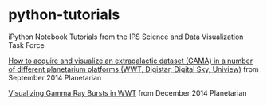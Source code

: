 python-tutorials
================

iPython Notebook Tutorials from the IPS Science and Data Visualization Task Force

<a href=http://nbviewer.ipython.org/github/IPSScienceVisualization/python-tutorials/blob/master/Visualizing%20GAMA.ipynb>How to acquire and visualize an extragalactic dataset (GAMA) in a number of different planetarium platforms (WWT, Digistar, Digital Sky, Uniview)</a> from September 2014 Planetarian

<a href=http://nbviewer.ipython.org/github/IPSScienceVisualization/python-tutorials/blob/master/Gamma%20Ray%20Bursts%20in%20WWT.ipynb>Visualizing Gamma Ray Bursts in WWT</a> from December 2014 Planetarian

